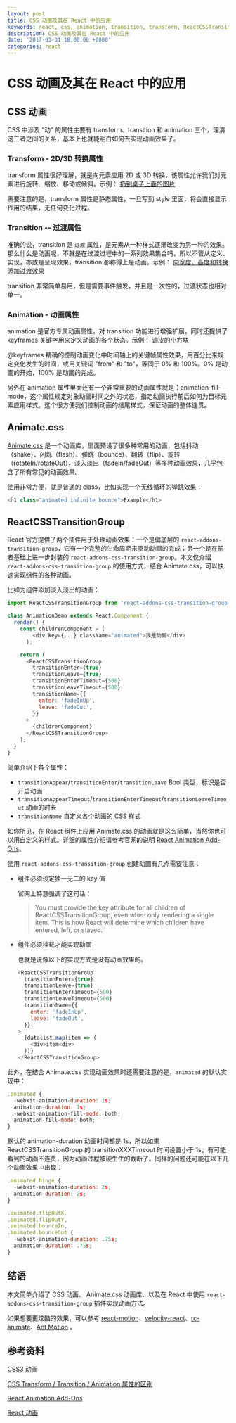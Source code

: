 ```yaml
---
layout: post
title: CSS 动画及其在 React 中的应用
keywords: react, css, animation, transition, transform, ReactCSSTransitionGroup, react-addons-css-transition-group, Animate.css
description: CSS 动画及其在 React 中的应用
date: '2017-03-31 18:00:00 +0800'
categories: react
---
```


# CSS 动画及其在 React 中的应用


## CSS 动画

CSS 中涉及 “动” 的属性主要有 transform、transition 和 animation 三个，理清这三者之间的关系，基本上也就能明白如何去实现动画效果了。

### Transform - 2D/3D 转换属性

transform 属性很好理解，就是向元素应用 2D 或 3D 转换，该属性允许我们对元素进行旋转、缩放、移动或倾斜。示例： [扔到桌子上面的图片](http://www.w3school.com.cn/tiy/t.asp?f=css3_image_gallery)

需要注意的是，transform 属性是静态属性，一旦写到 style 里面，将会直接显示作用的结果，无任何变化过程。

### Transition -- 过渡属性

准确的说，transition 是 `过渡` 属性，是元素从一种样式逐渐改变为另一种的效果。那么什么是动画呢，不就是在过渡过程中的一系列效果集合吗，所以不管从定义、实现，亦或是呈现效果，transition 都称得上是动画。示例： [向宽度、高度和转换添加过渡效果](http://www.w3school.com.cn/tiy/t.asp?f=css3_transition2)

transition 非常简单易用，但是需要事件触发，并且是一次性的，过渡状态也相对单一。

### Animation - 动画属性

animation 是官方专属动画属性，对 transition 功能进行增强扩展，同时还提供了 keyframes 关键字用来定义动画的各个状态。示例： [调皮的小方块](http://www.w3school.com.cn/tiy/t.asp?f=css3_animation5)

@keyframes 精确的控制动画变化中时间轴上的关键帧属性效果，用百分比来规定变化发生的时间，或用关键词 "from" 和 "to"，等同于 0% 和 100%。0% 是动画的开始，100% 是动画的完成。

另外在 animation 属性里面还有一个非常重要的动画属性就是：animation-fill-mode，这个属性规定对象动画时间之外的状态，指定动画执行前后如何为目标元素应用样式。这个很方便我们控制动画的结尾样式，保证动画的整体连贯。


## Animate.css

[Animate.css](https://daneden.github.io/animate.css/) 是一个动画库，里面预设了很多种常用的动画，包括抖动（shake）、闪烁（flash）、弹跳（bounce）、翻转（flip）、旋转（rotateIn/rotateOut）、淡入淡出（fadeIn/fadeOut）等多种动画效果，几乎包含了所有常见的动画效果。

使用非常方便，就是普通的 class，比如实现一个无线循环的弹跳效果：

```javascript
<h1 class="animated infinite bounce">Example</h1>
```

## ReactCSSTransitionGroup

React 官方提供了两个插件用于处理动画效果：一个是偏底层的 `react-addons-transition-group`，它有一个完整的生命周期来驱动动画的完成；另一个是在前者基础上进一步封装的 `react-addons-css-transition-group`。本文仅介绍 `react-addons-css-transition-group` 的使用方式，结合 Animate.css，可以快速实现组件的各种动画。

比如为组件添加淡入淡出的动画：

```javascript
import ReactCSSTransitionGroup from 'react-addons-css-transition-group';

class AnimationDemo extends React.Component {
  render() {
    const childrenComponent = (
        <div key={...} className="animated">我是动画</div>
      );

    return (
      <ReactCSSTransitionGroup
        transitionEnter={true}
        transitionLeave={true}
        transitionEnterTimeout={500}
        transitionLeaveTimeout={500}
        transitionName={{
          enter: 'fadeInUp',
          leave: 'fadeOut',
        }}
      >
        {childrenComponent}
      </ReactCSSTransitionGroup>
    );
  }
}
```

简单介绍下各个属性：

- `transitionAppear`/`transitionEnter`/`transitionLeave` Bool 类型，标识是否开启动画
- `transitionAppearTimeout`/`transitionEnterTimeout`/`transitionLeaveTimeout` 动画的时长
- `transitionName` 自定义各个动画的 CSS 样式

如你所见，在 React 组件上应用 Animate.css 的动画就是这么简单，当然你也可以用自定义的样式。详细的属性介绍请参考官网的说明 [React Animation Add-Ons](https://facebook.github.io/react/docs/animation.html)。

使用 `react-addons-css-transition-group` 创建动画有几点需要注意：

- 组件必须设定独一无二的 key 值

  官网上特意强调了这句话：

  > You must provide the key attribute for all children of ReactCSSTransitionGroup, even when only rendering a single item. This is how React will determine which children have entered, left, or stayed.

- 组件必须挂载才能实现动画

  也就是说像以下的实现方式是没有动画效果的。

  ```javascript
  <ReactCSSTransitionGroup
    transitionEnter={true}
    transitionLeave={true}
    transitionEnterTimeout={500}
    transitionLeaveTimeout={500}
    transitionName={{
      enter: 'fadeInUp',
      leave: 'fadeOut',
    }}
  >
    {datalist.map(item => (
      <div>item<div>
    ))}
  </ReactCSSTransitionGroup>
  ```

此外，在结合 Animate.css 实现动画效果时还需要注意的是，`animated` 的默认实现中：

```javascript
.animated {
  -webkit-animation-duration: 1s;
  animation-duration: 1s;
  -webkit-animation-fill-mode: both;
  animation-fill-mode: both;
}
```

默认的 animation-duration 动画时间都是 1s，所以如果 ReactCSSTransitionGroup 的 transitionXXXTimeout 时间设置小于 1s，有可能看到的动画不连贯，因为动画过程被硬生生的截断了。同样的问题还可能在以下几个动画效果中出现：

```javascript
.animated.hinge {
  -webkit-animation-duration: 2s;
  animation-duration: 2s;
}

.animated.flipOutX,
.animated.flipOutY,
.animated.bounceIn,
.animated.bounceOut {
  -webkit-animation-duration: .75s;
  animation-duration: .75s;
}
```

## 结语

本文简单介绍了 CSS 动画、 Animate.css 动画库、以及在 React 中使用 `react-addons-css-transition-group` 插件实现动画方法。

如果想要更炫酷的效果，可以参考 [react-motion](https://github.com/chenglou/react-motion)、[velocity-react](https://github.com/twitter-fabric/velocity-react)、[rc-animate](https://github.com/react-component/animate)、[Ant Motion](https://motion.ant.design/) 。


## 参考资料

[CSS3 动画](http://www.w3school.com.cn/css3/css3_animation.asp)

[CSS Transform / Transition / Animation 属性的区别](http://blog.iwege.com/posts/the-different-between-transform-transition-animation.html)

[React Animation Add-Ons](https://facebook.github.io/react/docs/animation.html)

[React 动画](http://pinggod.com/2016/React-%E5%8A%A8%E7%94%BB/)
